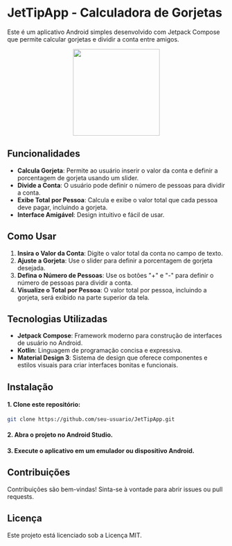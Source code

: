 # JetTipApp - Calculadora de Gorjetas

Este é um aplicativo Android simples desenvolvido com Jetpack Compose que permite calcular gorjetas e dividir a conta entre amigos.

<div align="center">
  <img src="https://github.com/user-attachments/assets/96ff4a2c-a803-48d8-a9e8-dcfe558bd083" width="200px" />
</div>

## Funcionalidades

- **Calcula Gorjeta**: Permite ao usuário inserir o valor da conta e definir a porcentagem de gorjeta usando um slider.
- **Divide a Conta**: O usuário pode definir o número de pessoas para dividir a conta.
- **Exibe Total por Pessoa**: Calcula e exibe o valor total que cada pessoa deve pagar, incluindo a gorjeta.
- **Interface Amigável**: Design intuitivo e fácil de usar.

## Como Usar

1. **Insira o Valor da Conta**: Digite o valor total da conta no campo de texto.
2. **Ajuste a Gorjeta**: Use o slider para definir a porcentagem de gorjeta desejada.
3. **Defina o Número de Pessoas**: Use os botões "+" e "-" para definir o número de pessoas para dividir a conta.
4. **Visualize o Total por Pessoa**: O valor total por pessoa, incluindo a gorjeta, será exibido na parte superior da tela.

## Tecnologias Utilizadas

- **Jetpack Compose**: Framework moderno para construção de interfaces de usuário no Android.
- **Kotlin**: Linguagem de programação concisa e expressiva.
- **Material Design 3**: Sistema de design que oferece componentes e estilos visuais para criar interfaces bonitas e funcionais.

## Instalação

#### 1. Clone este repositório:
   ```sh
   git clone https://github.com/seu-usuario/JetTipApp.git
```
#### 2. Abra o projeto no Android Studio.

#### 3. Execute o aplicativo em um emulador ou dispositivo Android.

## Contribuições
Contribuições são bem-vindas! Sinta-se à vontade para abrir issues ou pull requests.

## Licença
Este projeto está licenciado sob a Licença MIT.
